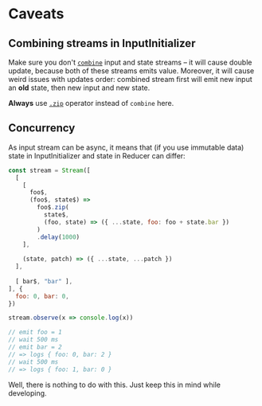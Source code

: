 # Caveats

## Combining streams in InputInitializer

Make sure you don't [`combine`](https://rpominov.github.io/kefir/#combine) input and state streams – it will cause double update, because both of these streams emits value. Moreover, it will cause weird issues with updates order: combined stream first will emit new input an **old** state, then new input and new state.

**Always** use [`.zip`](https://rpominov.github.io/kefir/#zip) operator instead of `combine` here.

## Concurrency

As input stream can be async, it means that (if you use immutable data) state in InputInitializer and state in Reducer can differ:

```js
const stream = Stream([
  [ 
    [ 
      foo$,
      (foo$, state$) => 
        foo$.zip(
          state$, 
          (foo, state) => ({ ...state, foo: foo + state.bar })
        )
        .delay(1000)
    ],
    
    (state, patch) => ({ ...state, ...patch }) 
  ],
  
  [ bar$, "bar" ],
], {
  foo: 0, bar: 0,
})

stream.observe(x => console.log(x))

// emit foo = 1
// wait 500 ms
// emit bar = 2
// => logs { foo: 0, bar: 2 }
// wait 500 ms
// => logs { foo: 1, bar: 0 } 
```

Well, there is nothing to do with this. Just keep this in mind while developing.  
